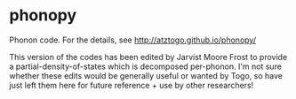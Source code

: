 phonopy
=======

Phonon code. For the details, see http://atztogo.github.io/phonopy/

This version of the codes has been edited by Jarvist Moore Frost to provide a partial-density-of-states which is decomposed per-phonon. I'm not sure whether these edits would be generally useful or wanted by Togo, so have just left them here for future reference + use by other researchers!
